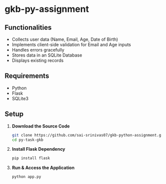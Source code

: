 # gkb-py-assignment

## Functionalities
- Collects user data (Name, Email, Age, Date of Birth)
- Implements client-side validation for Email and Age inputs
- Handles errors gracefully
- Stores data in an SQLite Database
- Displays existing records

## Requirements
- Python
- Flask
- SQLite3

## Setup
1. **Download the Source Code**
    ```bash
    git clone https://github.com/sai-srinivas07/gkb-python-assignment.git
    cd py-task-gkb
    ```
2. **Install Flask Dependency**
    ```bash
    pip install flask
    ```
3. **Run & Access the Application**
   ```bash
   python app.py